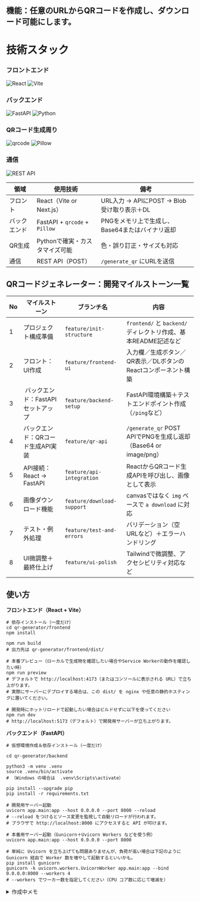 ## 機能：**任意のURLからQRコードを作成し、ダウンロード可能にします。**


# 技術スタック
### フロントエンド
![React](https://img.shields.io/badge/React-61DAFB?logo=react&logoColor=white)
![Vite](https://img.shields.io/badge/Vite-646CFF?logo=vite&logoColor=white)

### バックエンド 
![FastAPI](https://img.shields.io/badge/FastAPI-009688?logo=fastapi&logoColor=white)
![Python](https://img.shields.io/badge/Python-3776AB?logo=python&logoColor=white)

### QRコード生成周り 
![qrcode](https://img.shields.io/badge/qrcode-000000?logo=python&logoColor=white)
![Pillow](https://img.shields.io/badge/Pillow-990000?logo=python&logoColor=white)

### 通信 
![REST API](https://img.shields.io/badge/REST_API-007ACC?logo=rest&logoColor=white)

| 領域    | 使用技術                          | 備考                               |
| ----- | ----------------------------- | -------------------------------- |
| フロント  | React（Vite or Next.js）        | URL入力 → APIにPOST → Blob受け取り表示＋DL |
| バックエンド | FastAPI + `qrcode` + `Pillow` | PNGをメモリ上で生成し、Base64またはバイナリ返却     |
| QR生成 | Pythonで確実・カスタマイズ可能            | 色・誤り訂正・サイズも対応                    |
| 通信  | REST API（POST）                | `/generate_qr` にURLを送信           |




##  QRコードジェネレーター：開発マイルストーン一覧

| No | マイルストーン                        | ブランチ名                      | 内容                                                                 |
|----|---------------------------------|----------------------------|----------------------------------------------------------------------|
| 1  |  プロジェクト構成準備                  | `feature/init-structure`   | `frontend/` と `backend/` ディレクトリ作成、基本README記述など                     |
| 2  |  フロント：UI作成                   | `feature/frontend-ui`      | 入力欄／生成ボタン／QR表示／DLボタンのReactコンポーネント構築                          |
| 3  | ️ バックエンド：FastAPIセットアップ       | `feature/backend-setup`    | FastAPI環境構築＋テストエンドポイント作成（`/ping`など）                             |
| 4  |  バックエンド：QRコード生成API実装        | `feature/qr-api`           | `/generate_qr` POST APIでPNGを生成し返却（Base64 or image/png）       |
| 5  |  API接続：React → FastAPI       | `feature/api-integration`  | ReactからQRコード生成APIを呼び出し、画像として表示                                   |
| 6  |  画像ダウンロード機能                  | `feature/download-support` | canvasではなく `img` ベースで `a download` に対応                         |
| 7  |  テスト・例外処理                    | `feature/test-and-errors`  | バリデーション（空URLなど）＋エラーハンドリング                                      |
| 8  |  UI微調整＋最終仕上げ                 | `feature/ui-polish`        | Tailwindで微調整、アクセシビリティ対応など                                      |




## 使い方

**フロントエンド（React + Vite）**
```
# 依存インストール（一度だけ）
cd qr-generator/frontend
npm install

npm run build
# 出力先は qr-generator/frontend/dist/ 

# 本番プレビュー（ローカルで生成物を確認したい場合やService Workerの動作を確認したい時）
npm run preview
# デフォルトで http://localhost:4173（またはコンソールに表示される URL）で立ち上がります。
# 実際にサーバーにデプロイする場合は、この dist/ を nginx や任意の静的ホスティングに置いてください。

# 開発時にホットリロードで起動したい場合はビルドせずに以下を使ってください
npm run dev
# http://localhost:5173（デフォルト）で開発用サーバーが立ち上がります。
```
**バックエンド（FastAPI）**
```
# 仮想環境作成＆依存インストール（一度だけ）

cd qr-generator/backend

python3 -m venv .venv
source .venv/bin/activate 
# （Windows の場合は  .venv\Scripts\activate）

pip install --upgrade pip
pip install -r requirements.txt

# 開発用サーバー起動
uvicorn app.main:app --host 0.0.0.0 --port 8000 --reload
# --reload をつけるとソース変更を監視して自動リロードが行われます。
# ブラウザで http://localhost:8000 にアクセスすると API が叩けます。

# 本番用サーバー起動（Gunicorn＋Uvicorn Workers などを使う例）
uvicorn app.main:app --host 0.0.0.0 --port 8000

# 単純に Uvicorn を立ち上げても問題ありませんが、負荷が高い場合は下記のように Gunicorn 経由で Worker 数を増やして起動するといいかも。
pip install gunicorn
gunicorn -k uvicorn.workers.UvicornWorker app.main:app --bind 0.0.0.0:8000 --workers 4
# --workers でワーカー数を指定してください（CPU コア数に応じて増減を）

```



<details>
<summary>作成中メモ</summary>

GitHub と連携しなくても、ローカルで   

git checkout main  

→ git merge --no-commit --no-ff <ブランチ名>   

→ コンフリクトを確認  

→ 問題なければ git commit -m "merge: <ブランチ名> を main ブランチにマージする"   

という流れでマージできる。

--no-commit をつけることでマージ結果をいったんステージング領域に止め、手動で内容を確認してからコミットできる。

--no-ff をつけることで必ずマージコミットを作成し、どのブランチをマージしたかが履歴に残る。

まさに「ぶっつづけ一気に push しなくても大丈夫」というのがローカル Git の強み

</details>
